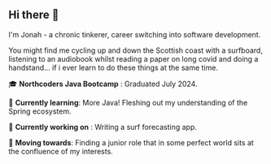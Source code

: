 ## Hi there 👋
I'm Jonah - a chronic tinkerer, career switching into software development.  

You might find me cycling up and down the Scottish coast with a surfboard, listening to an audiobook whilst reading a paper on long covid and doing a handstand... if i ever learn to do these things at the same time.

🎓 **Northcoders Java Bootcamp** : Graduated July 2024.  

🌱 **Currently learning**: More Java! Fleshing out my understanding of the Spring ecosystem.  

🔭 **Currently working on** : Writing a surf forecasting app.  

🚀 **Moving towards**: Finding a junior role that in some perfect world sits at the confluence of my interests.  

